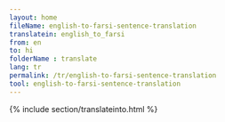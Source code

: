 ```yaml
---
layout: home
fileName: english-to-farsi-sentence-translation
translatein: english_to_farsi
from: en
to: hi
folderName : translate
lang: tr
permalink: /tr/english-to-farsi-sentence-translation
tool: english-to-farsi-sentence-translation
---
```

{% include section/translateinto.html %}